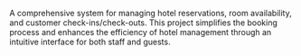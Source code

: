 A comprehensive system for managing hotel reservations, room availability, and customer check-ins/check-outs. This project simplifies the booking process and enhances the efficiency of hotel management through an intuitive interface for both staff and guests.
